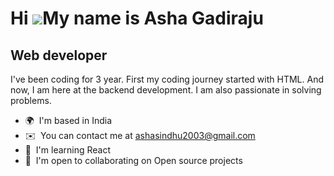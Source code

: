 Hi ![](https://user-images.githubusercontent.com/18350557/176309783-0785949b-9127-417c-8b55-ab5a4333674e.gif)My name is Asha Gadiraju
=====================================================================================================================================

Web developer
-------------

I've been coding for 3 year. First my coding journey started with HTML. And now, I am here at the backend development. I am also passionate in solving problems.

* 🌍  I'm based in India
* ✉️  You can contact me at [ashasindhu2003@gmail.com](mailto:ashasindhu2003@gmail.com)
* 🧠  I'm learning React
* 🤝  I'm open to collaborating on Open source projects

<!---
Ashasindhu/Ashasindhu is a ✨ special ✨ repository because its `README.md` (this file) appears on your GitHub profile.
You can click the Preview link to take a look at your changes.
--->
